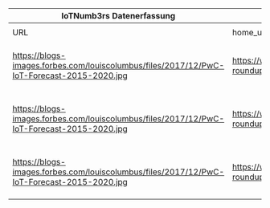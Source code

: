 |IoTNumb3rs Datenerfassung|||||||||||
| ---- | ---- | ---- | ---- | ---- | ---- | ---- | ---- | ---- | ---- | ---- |
||||||||||||
|URL|home_url|filename|device_class|device_count|market_class|market_volume|prognosis_year|publication_year|authorship_class|Dropbox folder|
|https://blogs-images.forbes.com/louiscolumbus/files/2017/12/PwC-IoT-Forecast-2015-2020.jpg|https://www.forbes.com/sites/louiscolumbus/2017/12/10/2017-roundup-of-internet-of-things-forecasts/#26e063ae1480|file8_PwC-IoT-Forecast-2015-2020.jpg|generic IoT||spend|6E+12|2020|2015|Forbes Contributor|MariaMarg/20181126-2100|
|https://blogs-images.forbes.com/louiscolumbus/files/2017/12/PwC-IoT-Forecast-2015-2020.jpg|https://www.forbes.com/sites/louiscolumbus/2017/12/10/2017-roundup-of-internet-of-things-forecasts/#26e063ae1480|file8_PwC-IoT-Forecast-2015-2020.jpg|generic IoT||investments|8.32E+11|2020|2015|Forbes Contributor|MariaMarg/20181126-2100|
|https://blogs-images.forbes.com/louiscolumbus/files/2017/12/PwC-IoT-Forecast-2015-2020.jpg|https://www.forbes.com/sites/louiscolumbus/2017/12/10/2017-roundup-of-internet-of-things-forecasts/#26e063ae1480|file8_PwC-IoT-Forecast-2015-2020.jpg|generic IoT||worth|1.7E+12|2020|2015|Forbes Contributor|MariaMarg/20181126-2100|
